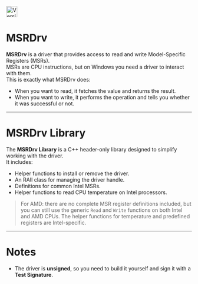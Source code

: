 
<img src="https://img.shields.io/badge/Status-Beta-blue" alt="Version Status" height="30">

# MSRDrv

**MSRDrv** is a driver that provides access to read and write Model-Specific Registers (MSRs).  
MSRs are CPU instructions, but on Windows you need a driver to interact with them.  
This is exactly what MSRDrv does:  
- When you want to read, it fetches the value and returns the result.  
- When you want to write, it performs the operation and tells you whether it was successful or not.  

---

# MSRDrv Library

The **MSRDrv Library** is a C++ header-only library designed to simplify working with the driver.  
It includes:  
- Helper functions to install or remove the driver.  
- An RAII class for managing the driver handle.  
- Definitions for common Intel MSRs.  
- Helper functions to read CPU temperature on Intel processors.  

> For AMD: there are no complete MSR register definitions included, but you can still use the generic `Read` and `Write` functions on both Intel and AMD CPUs. The helper functions for temperature and predefined registers are Intel-specific.

---

# Notes

- The driver is **unsigned**, so you need to build it yourself and sign it with a **Test Signature**.  